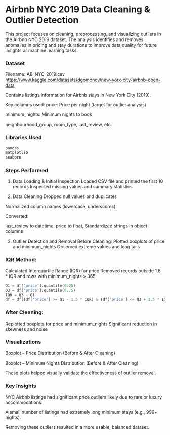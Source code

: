 # Airbnb NYC 2019 Data Cleaning & Outlier Detection
This project focuses on cleaning, preprocessing, and visualizing outliers in the Airbnb NYC 2019 dataset. The analysis identifies and removes anomalies in pricing and stay durations to improve data quality for future insights or machine learning tasks.

### Dataset
Filename: AB_NYC_2019.csv   https://www.kaggle.com/datasets/dgomonov/new-york-city-airbnb-open-data

Contains listings information for Airbnb stays in New York City (2019).

Key columns used:
price: Price per night (target for outlier analysis)

minimum_nights: Minimum nights to book

neighbourhood_group, room_type, last_review, etc.

### Libraries Used
```bash
pandas
matplotlib
seaborn
```

### Steps Performed
1. Data Loading & Initial Inspection
Loaded CSV file and printed the first 10 records
Inspected missing values and summary statistics

2. Data Cleaning
Dropped null values and duplicates

Normalized column names (lowercase, underscores)

Converted:

last_review to datetime, price to float, Standardized strings in object columns

3. Outlier Detection and Removal
Before Cleaning:
Plotted boxplots of price and minimum_nights
Observed extreme values and long tails

### IQR Method:
Calculated Interquartile Range (IQR) for price
Removed records outside 1.5 * IQR and rows with minimum_nights > 365

```python
Q1 = df['price'].quantile(0.25)
Q3 = df['price'].quantile(0.75)
IQR = Q3 - Q1
df = df[(df['price'] >= Q1 - 1.5 * IQR) & (df['price'] <= Q3 + 1.5 * IQR)]
```

### After Cleaning:
Replotted boxplots for price and minimum_nights
Significant reduction in skewness and noise

### Visualizations
Boxplot – Price Distribution (Before & After Cleaning)

Boxplot – Minimum Nights Distribution (Before & After Cleaning)

These plots helped visually validate the effectiveness of outlier removal.

### Key Insights
NYC Airbnb listings had significant price outliers likely due to rare or luxury accommodations.

A small number of listings had extremely long minimum stays (e.g., 999+ nights).

Removing these outliers resulted in a more usable, balanced dataset.
